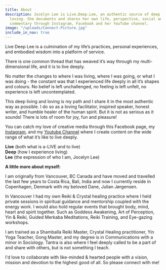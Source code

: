 ```yaml
---
title: About
description: Jocelyn Lee is Live.Deep.Lee, an authentic source of deep living and
  loving. She documents and shares her own life, perspective, social and spiritual
  commentary through Instagram, Facebook and her YouTube channel.
image: "/uploads/Connect-Picture.jpg"
include_in_nav: true
---
```


Live Deep Lee is a culmination of my life’s practices, personal experiences, and embodied wisdom into a platform of service.

There is one common thread that has weaved it’s way through my multi-dimensional life, and it is to live deeply.

No matter the changes to where I was living, where I was going, or what I was doing - the constant was that I experienced life deeply in all it’s shapes and colours. No belief is left unchallenged, no feeling is left unfelt, no experience is left uncontemplated.

This deep living and loving is my path and I share it in the most authentic way as possible. I do so as a loving facilitator, inspired speaker, honest writer, and humble healer of the human spirit. But it is not as serious as it sounds! There is lots of room for joy, fun and pleasure!

You can catch my love of creative media through this Facebook page, my [Instagram](http://instagram.com/live.deep.lee), and my [Youtube Channel](https://www.youtube.com/c/LiveDeepLee) where I create content on the wide range of what it’s like to live deeply.

**Live** (both what is a-LIVE and to live)\
**Deep** (how I experience living)\
**Lee** (the expression of who I am, Jocelyn Lee)

**A little more about myself:**

I am originally from Vancouver, BC Canada and have moved and travelled the last few years to Costa Rica, Bali, India and now I currently reside in Copenhagen, Denmark with my beloved Dane, Julian Jørgensen.

In Vancouver I had my own Reiki & Crystal healing practice where I held private sessions in spiritual guidance and mentorship coupled with the energy work. I would also hold regular events that brought body, mind, heart and spirit together. Such as Goddess Awakening, Art of Perception, Yin & Reiki, Guided Merkaba Meditations, Reiki Training, and Eye-gazing workshops.

I am trained as a Shamballa Reiki Master, Crystal Healing practitioner, Yin Yoga Teacher, Gong Master, and my degree is in Communications with a minor in Sociology. Tantra is also where I feel deeply called to be a part of and share with others, but is not something I teach.

I'd love to collaborate with like-minded & hearted people with a vision, mission and devotion to the highest good of all. So please connect with me! 